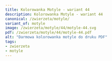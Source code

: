 ```yaml
---
title: Kolorowanka Motyle - wariant 44
description: Kolorowanka Motyle - wariant 44
canonical: /zwierzeta/motyle/
variant_of: motyle
image: /zwierzeta/motyle/44/motyle-44.svg
pdf: /zwierzeta/motyle/44/motyle-44.pdf
alt: "Darmowa kolorowanka motyle do druku PDF"
tags:
- zwierzeta
- motyle
---
```

